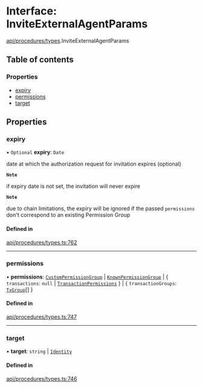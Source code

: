 # Interface: InviteExternalAgentParams

[api/procedures/types](../wiki/api.procedures.types).InviteExternalAgentParams

## Table of contents

### Properties

- [expiry](../wiki/api.procedures.types.InviteExternalAgentParams#expiry)
- [permissions](../wiki/api.procedures.types.InviteExternalAgentParams#permissions)
- [target](../wiki/api.procedures.types.InviteExternalAgentParams#target)

## Properties

### expiry

• `Optional` **expiry**: `Date`

date at which the authorization request for invitation expires (optional)

**`Note`**

 if expiry date is not set, the invitation will never expire

**`Note`**

 due to chain limitations, the expiry will be ignored if the passed `permissions` don't correspond to an existing Permission Group

#### Defined in

[api/procedures/types.ts:762](https://github.com/PolymeshAssociation/polymesh-sdk/blob/e978aefd/src/api/procedures/types.ts#L762)

___

### permissions

• **permissions**: [`CustomPermissionGroup`](../wiki/api.entities.CustomPermissionGroup.CustomPermissionGroup) \| [`KnownPermissionGroup`](../wiki/api.entities.KnownPermissionGroup.KnownPermissionGroup) \| { `transactions`: ``null`` \| [`TransactionPermissions`](../wiki/types.TransactionPermissions)  } \| { `transactionGroups`: [`TxGroup`](../wiki/types.TxGroup)[]  }

#### Defined in

[api/procedures/types.ts:747](https://github.com/PolymeshAssociation/polymesh-sdk/blob/e978aefd/src/api/procedures/types.ts#L747)

___

### target

• **target**: `string` \| [`Identity`](../wiki/api.entities.Identity.Identity)

#### Defined in

[api/procedures/types.ts:746](https://github.com/PolymeshAssociation/polymesh-sdk/blob/e978aefd/src/api/procedures/types.ts#L746)

